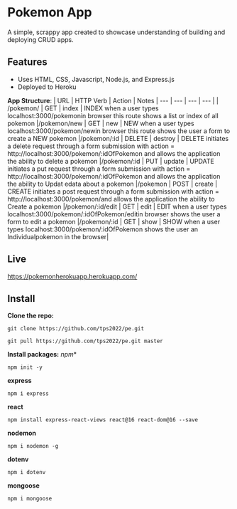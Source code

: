 # Pokemon App
A simple, scrappy app created to showcase understanding of building and deploying CRUD apps.

## Features
- Uses HTML, CSS, Javascript, Node.js, and Express.js
- Deployed to Heroku

**App Structure**:
| URL | HTTP Verb | Action | Notes
| --- | --- | --- | --- | 
| /pokemon/ | GET | index | INDEX when a user types localhost:3000/pokemonin browser this route shows a list or index of all pokemon
|/pokemon/new | GET | new | NEW when a user types localhost:3000/pokemon/newin browser this route shows the user a form to create a NEW pokemon
|/pokemon/:id | DELETE | destroy | DELETE initiates a delete request through a form submission with action = http://localhost:3000/pokemon/:idOfPokemon and allows the application the ability to delete a pokemon
|/pokemon/:id | PUT | update | UPDATE initiates a put request through a form submission with action = http://localhost:3000/pokemon/:idOfPokemon and allows the application the ability to Updat edata about a pokemon
|/pokemon | POST | create | CREATE initiates a post request through a form submission with action = http://localhost:3000/pokemon/and allows the application the ability to Create a pokemon
|/pokemon/:id/edit | GET | edit | EDIT when a user types localhost:3000/pokemon/:idOfPokemon/editin browser shows the user a form to edit a pokemon
|/pokemon/:id | GET | show | SHOW when a user types localhost:3000/pokemon/:idOfPokemon shows the user an Individualpokemon in the browser|

## Live
https://pokemonherokuapp.herokuapp.com/

## Install
**Clone the repo:**
```
git clone https://github.com/tps2022/pe.git
```
```
git pull https://github.com/tps2022/pe.git master
```
**Install packages:**
*npm**
```
npm init -y
```
**express**
```
npm i express
```
**react**
```
npm install express-react-views react@16 react-dom@16 --save
```
**nodemon**
```
npm i nodemon -g
```
**dotenv**
```
npm i dotenv
```
**mongoose**
```
npm i mongoose 
```

